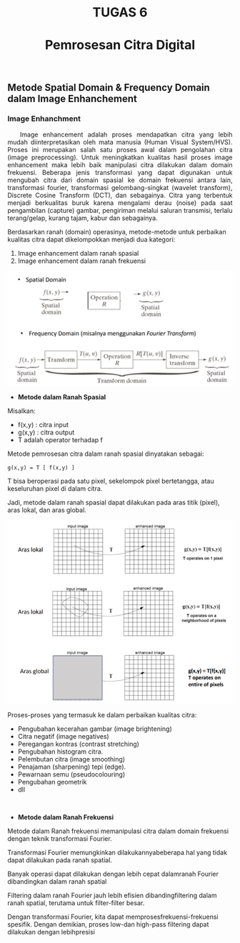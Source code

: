 <h1 align="center"><b>TUGAS 6</b></h2>

<h1 align="center"><b>Pemrosesan Citra Digital</b></h2>

<br>

## __Metode Spatial Domain & Frequency Domain dalam Image Enhanchement__

### __Image Enhanchment__

<p align="justify">&ensp;&ensp;&ensp;&ensp;Image enhancement adalah proses mendapatkan citra yang lebih mudah diinterpretasikan oleh mata manusia (Human Visual System/HVS). Proses ini merupakan salah satu proses awal dalam pengolahan  citra (image preprocessing). Untuk meningkatkan kualitas hasil proses image enhancement maka lebih  baik manipulasi citra dilakukan dalam domain  frekuensi. Beberapa jenis transformasi yang dapat digunakan untuk mengubah citra dari domain spasial ke domain frekuensi antara lain, transformasi fourier, transformasi gelombang-singkat (wavelet transform), Discrete Cosine Transform (DCT), dan sebagainya. Citra yang terbentuk menjadi berkualitas buruk karena mengalami derau (noise) pada saat pengambilan (capture) gambar, pengiriman melalui saluran transmisi, terlalu terang/gelap, kurang tajam, kabur dan sebagainya.</p>

Berdasarkan ranah (domain) operasinya, metode-metode untuk perbaikan
kualitas citra dapat dikelompokkan menjadi dua kategori:
1. Image enhancement dalam ranah spasial
2. Image enhancement dalam ranah frekuensi

<p align="center"><img width="600" src="img/1.png"></p>

- __Metode dalam Ranah Spasial__

Misalkan:

- f(x,y) : citra input
- g(x,y) : citra output
- T adalah operator terhadap f

Metode pemrosesan citra dalam ranah spasial dinyatakan sebagai:

    g(x,y) = T [ f(x,y) ]

T bisa beroperasi pada satu pixel, sekelompok pixel bertetangga, atau keseluruhan pixel di dalam citra.

Jadi, metode dalam ranah spasial dapat dilakukan pada aras titik (pixel), aras lokal, dan aras global. 

<p align="center"><img width="600" src="img/2.png"></p>

Proses-proses yang termasuk ke dalam perbaikan kualitas citra:

- Pengubahan kecerahan gambar (image brightening)
- Citra negatif (image negatives)
- Peregangan kontras (contrast stretching)
- Pengubahan histogram citra.
- Pelembutan citra (image smoothing)
- Penajaman (sharpening) tepi (edge).
- Pewarnaan semu (pseudocolouring)
- Pengubahan geometrik
- dll

<br>

- __Metode dalam Ranah Frekuensi__

Metode dalam Ranah frekuensi memanipulasi citra dalam domain frekuensi dengan teknik transformasi Fourier.

Transformasi Fourier memungkinkan dilakukannyabeberapa hal yang tidak dapat dilakukan pada ranah spatial.

Banyak operasi dapat dilakukan dengan lebih cepat dalamranah Fourier dibandingkan dalam ranah spatial

Filtering dalam ranah Fourier jauh lebih efisien dibandingfiltering dalam ranah spatial, terutama untuk filter-filter besar.

Dengan transformasi Fourier, kita dapat memprosesfrekuensi-frekuensi spesifik. Dengan demikian, proses low-dan high-pass filtering dapat dilakukan dengan lebihpresisi